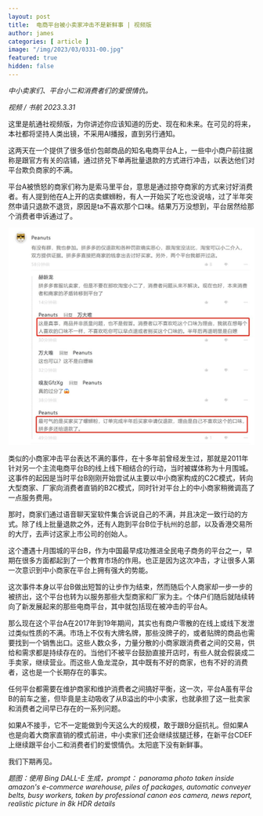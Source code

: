 ```yaml
---
layout: post
title:  电商平台被小卖家冲击不是新鲜事 | 视频版
author: james
categories: [ article ]
image: "/img/2023/03/0331-00.jpg"
featured: true
hidden: false
---
```




*中小卖家们、平台小二和消费者们的爱恨情仇。*



*视频 / 书航 2023.3.31*

这里是航通社视频版，为你讲述你应该知道的历史、现在和未来。在可见的将来，本社都将坚持人类出镜，不采用AI播报，直到另行通知。

这两天在一个提供了很多低价包邮商品的知名电商平台A上，一些中小商户前往据称是跟官方有关的店铺，通过挤兑下单再批量退款的方式进行冲击，以表达他们对平台欺负商家的不满。

平台A被愤怒的商家们称为是索马里平台，意思是通过掠夺商家的方式来讨好消费者。有人提到他在A上开的店卖螺蛳粉，有人一开始买了吃也没说啥，过了半年突然申请只退款不退货，原因是ta不喜欢那个口味。结果万万没想到，平台居然给那个消费者申诉通过了。

![](/img/2023/03/0331-01.jpg)

类似的小商家冲击平台表达不满的事件，在十多年前曾经发生过，那就是2011年针对另一个主流电商平台B的线上线下相结合的行动，当时被媒体称为十月围城。这事件的起因是当时平台B刚刚开始尝试从主要以中小商家构成的C2C模式，转向大型商家、厂家向消费者直销的B2C模式，同时针对平台上的中小商家稍微调高了一点服务费用。

那时，商家们通过语音聊天室软件集合诉说自己的不满，并且决定一致行动的方式。除了线上批量退款之外，还有人跑到平台B位于杭州的总部，以及香港交易所的大厅，去声讨这家上市公司的创始人。

这个遭遇十月围城的平台B，作为中国最早成功推进全民电子商务的平台之一，早期在很多方面都起到了一个教育市场的作用。也正是因为这次冲击，才让很多人第一次意识到中小商家在平台上拥有强大的势能。

这次事件本身以平台B做出短暂的让步作为结束，然而随后个人商家却一步一步的被挤出，这个平台也转为以服务那些大型商家和厂家为主。个体户们随后就陆续转向了新发展起来的那些电商平台，其中就包括现在被冲击的平台A。

那么现在这个平台A在2017年到19年期间，其实也有商户零散的在线上或线下发泄过类似性质的不满。市场上不仅有大牌名牌，那些没牌子的，或者贴牌的商品也需要找到一个销售出口。这些人数众多，力量分散的小商家跟消费者之间的交易，供给和需求都是持续存在的。当他们不被平台鼓励直接开店时，有些人就会假装成二手卖家，继续营业。而这些人鱼龙混杂，其中既有不好的商家，也有不好的消费者，这也是一个长期存在的事实。

任何平台都需要在维护商家和维护消费者之间搞好平衡，这一次，平台A虽有平台B的前车之鉴，但毕竟是主动吸收了从B溢出的中小卖家，也就承担了这一批卖家和消费者之间早已存在的一系列问题。

如果A不接手，它不一定能做到今天这么大的规模，敢于跟B分庭抗礼。但如果A也是向着大商家直销的模式前进，中小卖家们还会继续拔腿迁移，在新平台CDEF上继续跟平台小二和消费者们的爱恨情仇。太阳底下没有新鲜事。

我们下期再见。

*题图：使用 Bing DALL-E 生成，prompt： panorama photo taken inside amazon's e-commerce warehouse, piles of packages, automatic conveyer belts, busy workers, taken by professional canon eos camera, news report, realistic picture in 8k HDR details*